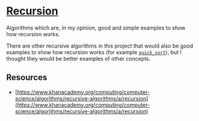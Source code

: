 # [Recursion](https://en.wikipedia.org/wiki/Recursion_(computer_science))


Algorithms which are, in my opinion, good and simple examples to show how recursion works.

There are other recursive algorithms in this project that would also be good examples to show how recursion works (for example [`quick_sort`](../sorting/quick_sort.py)), but I thought they would be better examples of other concepts.


## Resources

- [https://www.khanacademy.org/computing/computer-science/algorithms/recursive-algorithms/a/recursion](https://www.khanacademy.org/computing/computer-science/algorithms/recursive-algorithms/a/recursion)